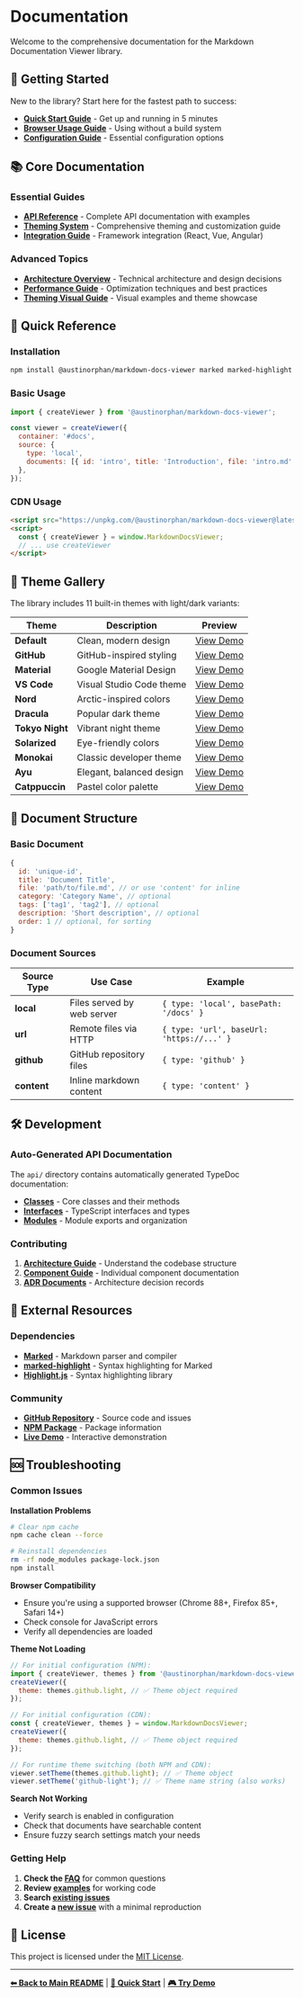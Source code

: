 # Documentation

Welcome to the comprehensive documentation for the Markdown Documentation Viewer library.

## 🚀 Getting Started

New to the library? Start here for the fastest path to success:

- **[Quick Start Guide](quick-start.md)** - Get up and running in 5 minutes
- **[Browser Usage Guide](BROWSER_USAGE.md)** - Using without a build system
- **[Configuration Guide](CONFIGURATION.md)** - Essential configuration options

## 📚 Core Documentation

### Essential Guides

- **[API Reference](API.md)** - Complete API documentation with examples
- **[Theming System](THEMING.md)** - Comprehensive theming and customization guide
- **[Integration Guide](INTEGRATION.md)** - Framework integration (React, Vue, Angular)

### Advanced Topics

- **[Architecture Overview](architecture/README.md)** - Technical architecture and design decisions
- **[Performance Guide](performance.md)** - Optimization techniques and best practices
- **[Theming Visual Guide](THEMING-VISUAL-GUIDE.md)** - Visual examples and theme showcase

## 🎯 Quick Reference

### Installation

```bash
npm install @austinorphan/markdown-docs-viewer marked marked-highlight highlight.js
```

### Basic Usage

```javascript
import { createViewer } from '@austinorphan/markdown-docs-viewer';

const viewer = createViewer({
  container: '#docs',
  source: {
    type: 'local',
    documents: [{ id: 'intro', title: 'Introduction', file: 'intro.md' }],
  },
});
```

### CDN Usage

```html
<script src="https://unpkg.com/@austinorphan/markdown-docs-viewer@latest/dist/index.umd.cjs"></script>
<script>
  const { createViewer } = window.MarkdownDocsViewer;
  // ... use createViewer
</script>
```

## 🎨 Theme Gallery

The library includes 11 built-in themes with light/dark variants:

| Theme           | Description              | Preview                                                                                  |
| --------------- | ------------------------ | ---------------------------------------------------------------------------------------- |
| **Default**     | Clean, modern design     | [View Demo](https://austinorphan.github.io/markdown-docs-viewer/?theme=default-light)    |
| **GitHub**      | GitHub-inspired styling  | [View Demo](https://austinorphan.github.io/markdown-docs-viewer/?theme=github-light)     |
| **Material**    | Google Material Design   | [View Demo](https://austinorphan.github.io/markdown-docs-viewer/?theme=material-light)   |
| **VS Code**     | Visual Studio Code theme | [View Demo](https://austinorphan.github.io/markdown-docs-viewer/?theme=vscode-light)     |
| **Nord**        | Arctic-inspired colors   | [View Demo](https://austinorphan.github.io/markdown-docs-viewer/?theme=nord-light)       |
| **Dracula**     | Popular dark theme       | [View Demo](https://austinorphan.github.io/markdown-docs-viewer/?theme=dracula-dark)     |
| **Tokyo Night** | Vibrant night theme      | [View Demo](https://austinorphan.github.io/markdown-docs-viewer/?theme=tokyo-dark)       |
| **Solarized**   | Eye-friendly colors      | [View Demo](https://austinorphan.github.io/markdown-docs-viewer/?theme=solarized-light)  |
| **Monokai**     | Classic developer theme  | [View Demo](https://austinorphan.github.io/markdown-docs-viewer/?theme=monokai-dark)     |
| **Ayu**         | Elegant, balanced design | [View Demo](https://austinorphan.github.io/markdown-docs-viewer/?theme=ayu-light)        |
| **Catppuccin**  | Pastel color palette     | [View Demo](https://austinorphan.github.io/markdown-docs-viewer/?theme=catppuccin-light) |

## 📖 Document Structure

### Basic Document

```javascript
{
  id: 'unique-id',
  title: 'Document Title',
  file: 'path/to/file.md', // or use 'content' for inline
  category: 'Category Name', // optional
  tags: ['tag1', 'tag2'], // optional
  description: 'Short description', // optional
  order: 1 // optional, for sorting
}
```

### Document Sources

| Source Type | Use Case                   | Example                                   |
| ----------- | -------------------------- | ----------------------------------------- |
| **local**   | Files served by web server | `{ type: 'local', basePath: '/docs' }`    |
| **url**     | Remote files via HTTP      | `{ type: 'url', baseUrl: 'https://...' }` |
| **github**  | GitHub repository files    | `{ type: 'github' }`                      |
| **content** | Inline markdown content    | `{ type: 'content' }`                     |

## 🛠 Development

### Auto-Generated API Documentation

The `api/` directory contains automatically generated TypeDoc documentation:

- **[Classes](api/classes/)** - Core classes and their methods
- **[Interfaces](api/interfaces/)** - TypeScript interfaces and types
- **[Modules](api/modules/)** - Module exports and organization

### Contributing

1. **[Architecture Guide](architecture/README.md)** - Understand the codebase structure
2. **[Component Guide](architecture/components/)** - Individual component documentation
3. **[ADR Documents](architecture/adr/)** - Architecture decision records

## 🔗 External Resources

### Dependencies

- **[Marked](https://marked.js.org/)** - Markdown parser and compiler
- **[marked-highlight](https://github.com/markedjs/marked-highlight)** - Syntax highlighting for Marked
- **[Highlight.js](https://highlightjs.org/)** - Syntax highlighting library

### Community

- **[GitHub Repository](https://github.com/AustinOrphan/markdown-docs-viewer)** - Source code and issues
- **[NPM Package](https://www.npmjs.com/package/@austinorphan/markdown-docs-viewer)** - Package information
- **[Live Demo](https://austinorphan.github.io/markdown-docs-viewer/)** - Interactive demonstration

## 🆘 Troubleshooting

### Common Issues

**Installation Problems**

```bash
# Clear npm cache
npm cache clean --force

# Reinstall dependencies
rm -rf node_modules package-lock.json
npm install
```

**Browser Compatibility**

- Ensure you're using a supported browser (Chrome 88+, Firefox 85+, Safari 14+)
- Check console for JavaScript errors
- Verify all dependencies are loaded

**Theme Not Loading**

```javascript
// For initial configuration (NPM):
import { createViewer, themes } from '@austinorphan/markdown-docs-viewer';
createViewer({
  theme: themes.github.light, // ✅ Theme object required
});

// For initial configuration (CDN):
const { createViewer, themes } = window.MarkdownDocsViewer;
createViewer({
  theme: themes.github.light, // ✅ Theme object required
});

// For runtime theme switching (both NPM and CDN):
viewer.setTheme(themes.github.light); // ✅ Theme object
viewer.setTheme('github-light'); // ✅ Theme name string (also works)
```

**Search Not Working**

- Verify search is enabled in configuration
- Check that documents have searchable content
- Ensure fuzzy search settings match your needs

### Getting Help

1. **Check the [FAQ](FAQ.md)** for common questions
2. **Review [examples](../examples/)** for working code
3. **Search [existing issues](https://github.com/AustinOrphan/markdown-docs-viewer/issues)**
4. **Create a [new issue](https://github.com/AustinOrphan/markdown-docs-viewer/issues/new)** with a minimal reproduction

## 📄 License

This project is licensed under the [MIT License](../LICENSE).

---

**[⬅ Back to Main README](../README.md)** | **[🚀 Quick Start](quick-start.md)** | **[🎮 Try Demo](https://austinorphan.github.io/markdown-docs-viewer/)**
